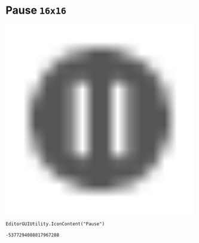 # Pause `16x16`
<img src="/img/Pause.png" width=512 height=512>

``` CSharp
EditorGUIUtility.IconContent("Pause")
```
```
-5377294088817967288
```
